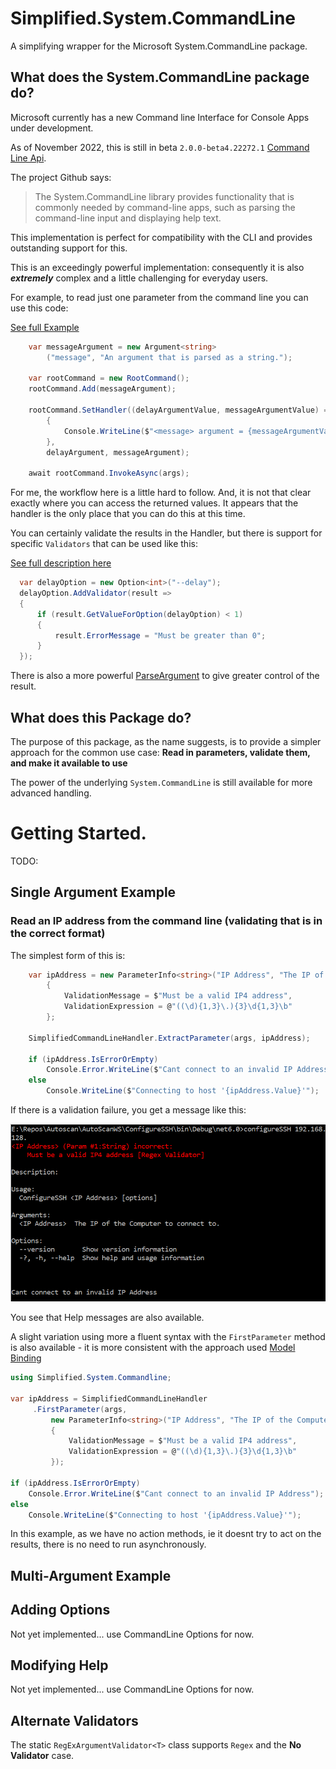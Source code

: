 # Simplified.System.CommandLine
A simplifying wrapper for the Microsoft System.CommandLine package.

## What does the System.CommandLine package do?

Microsoft currently has a new Command line Interface for Console Apps under development.

As of November 2022, this is still in beta `2.0.0-beta4.22272.1` [Command Line Api](https://github.com/dotnet/command-line-api).

The project Github says:

> The System.CommandLine library provides functionality that is commonly needed by command-line apps, such as parsing the command-line input and displaying help text.

This implementation is perfect for compatibility with the CLI and provides outstanding support for this.

This is an exceedingly powerful implementation: consequently it is also  __*extremely*__ complex and a little challenging for everyday users.

For example, to read just one parameter from the command line you can use this code:

[See full Example](https://learn.microsoft.com/en-us/dotnet/standard/commandline/define-commands#define-arguments)

```c#
    var messageArgument = new Argument<string>
        ("message", "An argument that is parsed as a string.");

    var rootCommand = new RootCommand();
    rootCommand.Add(messageArgument);

    rootCommand.SetHandler((delayArgumentValue, messageArgumentValue) =>
        {
            Console.WriteLine($"<message> argument = {messageArgumentValue}");
        },
        delayArgument, messageArgument);

    await rootCommand.InvokeAsync(args);
```

For me, the workflow here is a little hard to follow.  And, it is not that clear exactly where you can access the returned values.  It appears that the handler is the only place that you can do this at this time.

You can certainly validate the results in the Handler, but there is support for specific `Validators` that can be used like this:

[See full description here](https://learn.microsoft.com/en-us/dotnet/standard/commandline/define-commands#define-arguments)

```c#
  var delayOption = new Option<int>("--delay");
  delayOption.AddValidator(result =>
  {
      if (result.GetValueForOption(delayOption) < 1)
      {
          result.ErrorMessage = "Must be greater than 0";
      }
  });
```
There is also a more powerful [ParseArgument](https://learn.microsoft.com/en-us/dotnet/api/system.commandline.parsing.parseargument-1) to give greater control of the result. 

## What does this Package do?

The purpose of this package, as the name suggests, is to provide a simpler approach for the common use case: __**Read in parameters, validate them, and make it available to use**__

The power of the underlying `System.CommandLine` is still available for more advanced handling.


# Getting Started.

TODO: <nuget package>

## Single Argument Example
### Read an IP address from the command line (validating that is in the correct format)
The simplest form of this is:
```c#
    var ipAddress = new ParameterInfo<string>("IP Address", "The IP of the Computer to connect to.")
        {
            ValidationMessage = $"Must be a valid IP4 address",
            ValidationExpression = @"((\d){1,3}\.){3}\d{1,3}\b"
        };

    SimplifiedCommandLineHandler.ExtractParameter(args, ipAddress);

    if (ipAddress.IsErrorOrEmpty)
        Console.Error.WriteLine($"Cant connect to an invalid IP Address");
    else
        Console.WriteLine($"Connecting to host '{ipAddress.Value}'");
```
If there is a validation failure, you get a message like this:

![image](https://github.com/glenkleidon/Simplified.System.CommandLine/blob/main/resources/InvalidIP_sc.png?raw=true)
    
You see that Help messages are also available.
    
A slight variation using more a fluent syntax with the `FirstParameter` method is also available - it is more consistent with the approach used [Model Binding](https://learn.microsoft.com/en-us/dotnet/standard/commandline/model-binding#custom-validation-and-binding)

```c#
using Simplified.System.Commandline;

var ipAddress = SimplifiedCommandLineHandler
     .FirstParameter(args,
         new ParameterInfo<string>("IP Address", "The IP of the Computer to connect to.")
         {
             ValidationMessage = $"Must be a valid IP4 address",
             ValidationExpression = @"((\d){1,3}\.){3}\d{1,3}\b"
         });

if (ipAddress.IsErrorOrEmpty)
    Console.Error.WriteLine($"Cant connect to an invalid IP Address");
else
    Console.WriteLine($"Connecting to host '{ipAddress.Value}'");

```
In this example, as we have no action methods, ie it doesnt try to act on the results, there is no need to run asynchronously.
    


## Multi-Argument Example

## Adding Options 
Not yet implemented... use CommandLine Options for now.
    
## Modifying Help
Not yet implemented... use CommandLine Options for now.
   
## Alternate Validators 
The static `RegExArgumentValidator<T>` class supports `Regex` and the __No Validator__ case. 
    




